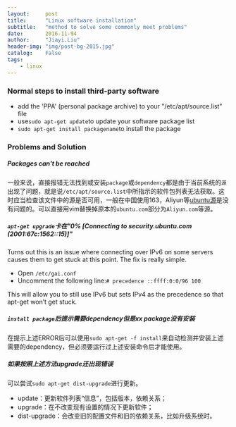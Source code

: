 ```yaml
---
layout:     post
title:      "Linux software installation"
subtitle:   "method to solve some commonly meet problems"
date:       2016-11-94
author:     "Jiayi.Liu"
header-img: "img/post-bg-2015.jpg"
catalog: 	False
tags:
    - linux
---
```


### Normal steps to install third-party software
*	add the 'PPA' (personal package archive) to your "/etc/apt/source.list" file
*	use`sudo apt-get update`to update your software package list
*	`sudo apt-get install packagename`to install the package

### Problems and Solution

##### Packages can't be reached
一般来说，直接报错无法找到或安装`package`或`dependency`都是由于当前系统的`源`出现了问题，就是说`/etc/apt/source.list`中所指示的软件包列表无法获取。这时应当检查该文件中的源是否可用，一般在中国使用163，Aliyun等[ubuntu源](https://launchpad.net/ubuntu/+archivemirrors)是没有问题的。可以直接用vim替换掉原本的`ubuntu.com`部分为`Aliyun.com`等源。

##### `apt-get upgrade`卡在"0% [Connecting to security.ubuntu.com (2001:67c:1562::15)]"
Turns out this is an issue where connecting over IPv6 on some servers causes them to get stuck at this point. The fix is really simple.
*	Open `/etc/gai.conf`
*	Uncomment the following line:`# precedence ::ffff:0:0/96 100`


This will allow you to still use IPv6 but sets IPv4 as the precedence so that apt-get won’t get stuck.

##### `install package`后提示需要dependency但是xx package没有安装
在提示上述ERROR后可以使用`sudo apt-get -f install`来自动检测并安装上述需要的dependency，但必须要运行过上述安装命令后才能使用。

##### 如果按照上述方法upgrade还出现错误
可以尝试`sudo apt-get dist-upgrade`进行更新。
*	update：更新软件列表“信息”，包括版本，依赖关系；
*	upgrade：在不改变现有设置的情况下更新软件； 
*	dist-upgrade：会改变旧的配置文件和旧的依赖关系，比如升级系统时。